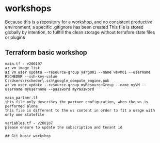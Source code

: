 # workshops

Because this is a repository for a workshop, and no consistent productive environment, a specific .gitignore has been created
This file is stored globally by intention, to fullfill the clean storage without terrafore state files or plugins

## Terraform basic workshop
    main.tf - v200107
    az vm image list
    az vm user update --resource-group yarg001 --name wsvm01 --username RSCHEDER --ssh-key-value C:\Users\rscheder\.ssh\google_compute_engine.pub
    az vm user update --resource-group myResourceGroup --name myVM --username myUsername --password myPassword

    main_partner.tf
    this file only describes the partner configuration, when the ws is performed alone
    this file is different to the ws content in order to fit a usage with only one statefile
        
    variables.tf - v200107
    please ensure to update the subscription and tenant id
    
    ## Git basic workshop